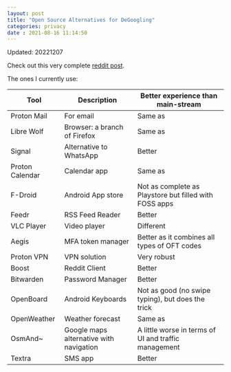 ```yaml
---
layout: post
title: "Open Source Alternatives for DeGoogling" 
categories: privacy
date : 2021-08-16 11:14:50
---
```


Updated: 20221207

Check out this very complete [reddit post](https://www.reddit.com/r/degoogle/comments/pjligx/open_source_alternatives_for_degoogling/).

The ones I currently use: 

| Tool | Description | Better experience than main-stream |
|---|---|---|
| Proton Mail | For email | Same as |
| Libre Wolf | Browser:  a branch of Firefox | Same as |
| Signal | Alternative to WhatsApp | Better |
| Proton Calendar | Calendar app | Same as |
| F-Droid | Android App store | Not as complete as Playstore but filled with FOSS apps|
| Feedr | RSS Feed Reader | Better |
| VLC Player | Video player | Different |
| Aegis | MFA token manager | Better as it combines all types of OFT codes |
| Proton VPN | VPN solution | Very robust |
| Boost | Reddit Client | Better | 
| Bitwarden | Password Manager | Better | 
| OpenBoard | Android Keyboards | Not as good (no swipe typing), but does the trick | 
| OpenWeather | Weather forecast | Same as |
| OsmAnd~ | Google maps alternative with navigation | A little worse in terms of UI and traffic management | 
| Textra | SMS app | Better | 



